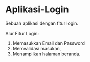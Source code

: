 # Aplikasi-Login
Sebuah aplikasi dengan fitur login.

Alur Fitur Login:
1. Memasukkan Email dan Password
2. Memvalidasi masukan,
3. Menampilkan halaman beranda.
